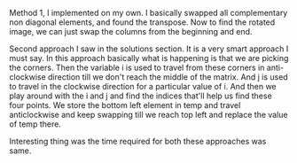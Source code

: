 ​Method 1, I implemented on my own. I basically swapped all complementary non diagonal elements, and found the transpose. Now to find the rotated image, we can just swap the columns from the beginning and end.

Second approach I saw in the solutions section. It is a very smart approach I must say. 
In this approach basically what is happening is that we are picking the corners. Then the variable i is used to travel from these corners in anti-clockwise direction till we don't reach the middle of the matrix. And j is used to travel in the clockwise direction for a particular value of i. And then we play around with the i and j and find the indices that'll help us find these four points.
We store the bottom left element in temp and travel anticlockwise and keep swapping till we reach top left and replace the value of temp there.

Interesting thing was the time required for both these approaches was same. 
